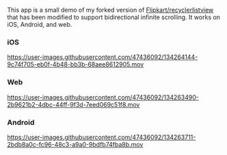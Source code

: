 This app is a small demo of my forked version of [Flipkart/recyclerlistview](https://github.com/Flipkart/recyclerlistview) that has been modified to support bidirectional infinite scrolling. It works on iOS, Android, and web.

### iOS
https://user-images.githubusercontent.com/47436092/134264144-9c74f705-eb0f-4b48-bb3b-68aee8612905.mov

### Web
https://user-images.githubusercontent.com/47436092/134263490-2b9621b2-4dbc-44ff-9f3d-7eed069c51f8.mov

### Android
https://user-images.githubusercontent.com/47436092/134263711-2bdb8a0c-fc96-48c3-a9a0-9bdfb74fba8b.mov
